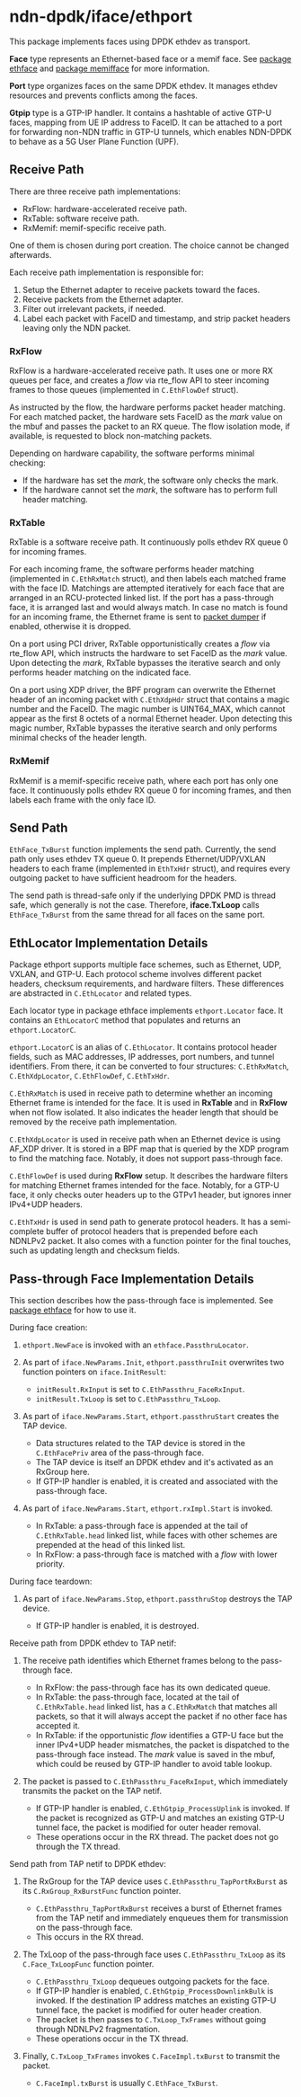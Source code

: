 # ndn-dpdk/iface/ethport

This package implements faces using DPDK ethdev as transport.

**Face** type represents an Ethernet-based face or a memif face.
See [package ethface](../ethface) and [package memifface](../memifface) for more information.

**Port** type organizes faces on the same DPDK ethdev.
It manages ethdev resources and prevents conflicts among the faces.

**Gtpip** type is a GTP-IP handler.
It contains a hashtable of active GTP-U faces, mapping from UE IP address to FaceID.
It can be attached to a port for forwarding non-NDN traffic in GTP-U tunnels, which enables NDN-DPDK to behave as a 5G User Plane Function (UPF).

## Receive Path

There are three receive path implementations:

* RxFlow: hardware-accelerated receive path.
* RxTable: software receive path.
* RxMemif: memif-specific receive path.

One of them is chosen during port creation.
The choice cannot be changed afterwards.

Each receive path implementation is responsible for:

1. Setup the Ethernet adapter to receive packets toward the faces.
2. Receive packets from the Ethernet adapter.
3. Filter out irrelevant packets, if needed.
4. Label each packet with FaceID and timestamp, and strip packet headers leaving only the NDN packet.

### RxFlow

RxFlow is a hardware-accelerated receive path.
It uses one or more RX queues per face, and creates a *flow* via rte\_flow API to steer incoming frames to those queues (implemented in `C.EthFlowDef` struct).

As instructed by the flow, the hardware performs packet header matching.
For each matched packet, the hardware sets FaceID as the *mark* value on the mbuf and passes the packet to an RX queue.
The flow isolation mode, if available, is requested to block non-matching packets.

Depending on hardware capability, the software performs minimal checking:

* If the hardware has set the *mark*, the software only checks the mark.
* If the hardware cannot set the *mark*, the software has to perform full header matching.

### RxTable

RxTable is a software receive path.
It continuously polls ethdev RX queue 0 for incoming frames.

For each incoming frame, the software performs header matching (implemented in `C.EthRxMatch` struct), and then labels each matched frame with the face ID.
Matchings are attempted iteratively for each face that are arranged in an RCU-protected linked list.
If the port has a pass-through face, it is arranged last and would always match.
In case no match is found for an incoming frame, the Ethernet frame is sent to [packet dumper](../../app/pdump) if enabled, otherwise it is dropped.

On a port using PCI driver, RxTable opportunistically creates a *flow* via rte\_flow API, which instructs the hardware to set FaceID as the *mark* value.
Upon detecting the *mark*, RxTable bypasses the iterative search and only performs header matching on the indicated face.

On a port using XDP driver, the BPF program can overwrite the Ethernet header of an incoming packet with `C.EthXdpHdr` struct that contains a magic number and the FaceID.
The magic number is UINT64\_MAX, which cannot appear as the first 8 octets of a normal Ethernet header.
Upon detecting this magic number, RxTable bypasses the iterative search and only performs minimal checks of the header length.

### RxMemif

RxMemif is a memif-specific receive path, where each port has only one face.
It continuously polls ethdev RX queue 0 for incoming frames, and then labels each frame with the only face ID.

## Send Path

`EthFace_TxBurst` function implements the send path.
Currently, the send path only uses ethdev TX queue 0.
It prepends Ethernet/UDP/VXLAN headers to each frame (implemented in `EthTxHdr` struct), and requires every outgoing packet to have sufficient headroom for the headers.

The send path is thread-safe only if the underlying DPDK PMD is thread safe, which generally is not the case.
Therefore, **iface.TxLoop** calls `EthFace_TxBurst` from the same thread for all faces on the same port.

## EthLocator Implementation Details

Package ethport supports multiple face schemes, such as Ethernet, UDP, VXLAN, and GTP-U.
Each protocol scheme involves different packet headers, checksum requirements, and hardware filters.
These differences are abstracted in `C.EthLocator` and related types.

Each locator type in package ethface implements `ethport.Locator` face.
It contains an `EthLocatorC` method that populates and returns an `ethport.LocatorC`.

`ethport.LocatorC` is an alias of `C.EthLocator`.
It contains protocol header fields, such as MAC addresses, IP addresses, port numbers, and tunnel identifiers.
From there, it can be converted to four structures: `C.EthRxMatch`, `C.EthXdpLocator`, `C.EthFlowDef`, `C.EthTxHdr`.

`C.EthRxMatch` is used in receive path to determine whether an incoming Ethernet frame is intended for the face.
It is used in **RxTable** and in **RxFlow** when not flow isolated.
It also indicates the header length that should be removed by the receive path implementation.

`C.EthXdpLocator` is used in receive path when an Ethernet device is using AF\_XDP driver.
It is stored in a BPF map that is queried by the XDP program to find the matching face.
Notably, it does not support pass-through face.

`C.EthFlowDef` is used during **RxFlow** setup.
It describes the hardware filters for matching Ethernet frames intended for the face.
Notably, for a GTP-U face, it only checks outer headers up to the GTPv1 header, but ignores inner IPv4+UDP headers.

`C.EthTxHdr` is used in send path to generate protocol headers.
It has a semi-complete buffer of protocol headers that is prepended before each NDNLPv2 packet.
It also comes with a function pointer for the final touches, such as updating length and checksum fields.

## Pass-through Face Implementation Details

This section describes how the pass-through face is implemented.
See [package ethface](../ethface/README.md) for how to use it.

During face creation:

1. `ethport.NewFace` is invoked with an `ethface.PassthruLocator`.

2. As part of `iface.NewParams.Init`, `ethport.passthruInit` overwrites two function pointers on `iface.InitResult`:

    * `initResult.RxInput` is set to `C.EthPassthru_FaceRxInput`.
    * `initResult.TxLoop` is set to `C.EthPassthru_TxLoop`.

3. As part of `iface.NewParams.Start`, `ethport.passthruStart` creates the TAP device.

    * Data structures related to the TAP device is stored in the `C.EthFacePriv` area of the pass-through face.
    * The TAP device is itself an DPDK ethdev and it's activated as an RxGroup here.
    * If GTP-IP handler is enabled, it is created and associated with the pass-through face.

4. As part of `iface.NewParams.Start`, `ethport.rxImpl.Start` is invoked.

    * In RxTable: a pass-through face is appended at the tail of `C.EthRxTable.head` linked list, while faces with other schemes are prepended at the head of this linked list.
    * In RxFlow: a pass-through face is matched with a *flow* with lower priority.

During face teardown:

1. As part of `iface.NewParams.Stop`, `ethport.passthruStop` destroys the TAP device.

    * If GTP-IP handler is enabled, it is destroyed.

Receive path from DPDK ethdev to TAP netif:

1. The receive path identifies which Ethernet frames belong to the pass-through face.

    * In RxFlow: the pass-through face has its own dedicated queue.
    * In RxTable: the pass-through face, located at the tail of `C.EthRxTable.head` linked list, has a `C.EthRxMatch` that matches all packets, so that it will always accept the packet if no other face has accepted it.
    * In RxTable: if the opportunistic *flow* identifies a GTP-U face but the inner IPv4+UDP header mismatches, the packet is dispatched to the pass-through face instead.
      The *mark* value is saved in the mbuf, which could be reused by GTP-IP handler to avoid table lookup.

2. The packet is passed to `C.EthPassthru_FaceRxInput`, which immediately transmits the packet on the TAP netif.

    * If GTP-IP handler is enabled, `C.EthGtpip_ProcessUplink` is invoked.
      If the packet is recognized as GTP-U and matches an existing GTP-U tunnel face, the packet is modified for outer header removal.
    * These operations occur in the RX thread.
      The packet does not go through the TX thread.

Send path from TAP netif to DPDK ethdev:

1. The RxGroup for the TAP device uses `C.EthPassthru_TapPortRxBurst` as its `C.RxGroup_RxBurstFunc` function pointer.

    * `C.EthPassthru_TapPortRxBurst` receives a burst of Ethernet frames from the TAP netif and immediately enqueues them for transmission on the pass-through face.
    * This occurs in the RX thread.

2. The TxLoop of the pass-through face uses `C.EthPassthru_TxLoop` as its `C.Face_TxLoopFunc` function pointer.

    * `C.EthPassthru_TxLoop` dequeues outgoing packets for the face.
    * If GTP-IP handler is enabled, `C.EthGtpip_ProcessDownlinkBulk` is invoked.
      If the destination IP address matches an existing GTP-U tunnel face, the packet is modified for outer header creation.
    * The packet is then passes to `C.TxLoop_TxFrames` without going through NDNLPv2 fragmentation.
    * These operations occur in the TX thread.

3. Finally, `C.TxLoop_TxFrames` invokes `C.FaceImpl.txBurst` to transmit the packet.

    * `C.FaceImpl.txBurst` is usually `C.EthFace_TxBurst`.
